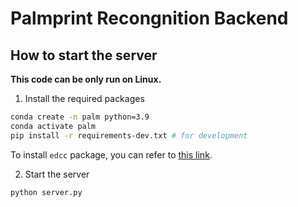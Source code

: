 # Palmprint Recongnition Backend
## How to start the server
**This code can be only run on Linux.**
1. Install the required packages
```bash
conda create -n palm python=3.9
conda activate palm
pip install -r requirements-dev.txt # for development
```
To install `edcc` package, you can refer to [this link](https://github.com/Leosocy/EDCC-Palmprint-Recognition#install-library).

2. Start the server
```bash
python server.py
```
